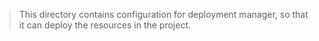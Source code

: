 > This directory contains configuration for deployment manager, so that it can deploy the resources in the project.